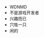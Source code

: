 - WDNMD
- 不是游戏开发者
- 兴趣而已
- 穴牲一只
- 闲的

<!---
AAA650/AAA650 is a ✨ special ✨ repository because its `README.md` (this file) appears on your GitHub profile.
You can click the Preview link to take a look at your changes.
--->
